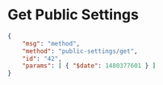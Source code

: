 # Get Public Settings

```json
{
    "msg": "method",
    "method": "public-settings/get",
    "id": "42",
    "params": [ { "$date": 1480377601 } ]
}
```